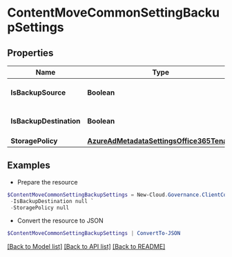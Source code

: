 # ContentMoveCommonSettingBackupSettings
## Properties

Name | Type | Description | Notes
------------ | ------------- | ------------- | -------------
**IsBackupSource** | **Boolean** |  | [optional] [default to $false]
**IsBackupDestination** | **Boolean** |  | [optional] [default to $false]
**StoragePolicy** | [**AzureAdMetadataSettingsOffice365Tenant**](AzureAdMetadataSettingsOffice365Tenant.md) |  | [optional] 

## Examples

- Prepare the resource
```powershell
$ContentMoveCommonSettingBackupSettings = New-Cloud.Governance.ClientContentMoveCommonSettingBackupSettings  -IsBackupSource null `
 -IsBackupDestination null `
 -StoragePolicy null
```

- Convert the resource to JSON
```powershell
$ContentMoveCommonSettingBackupSettings | ConvertTo-JSON
```

[[Back to Model list]](../README.md#documentation-for-models) [[Back to API list]](../README.md#documentation-for-api-endpoints) [[Back to README]](../README.md)


